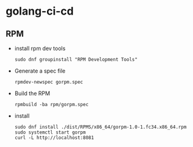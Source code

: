 # golang-ci-cd

## RPM

- install rpm dev tools

  ```!/bin/bash
  sudo dnf groupinstall "RPM Development Tools"
  ```

- Generate a spec file

  ```!/bin/bash
  rpmdev-newspec gorpm.spec
  ```

- Build the RPM

  ```!/bin/bash
  rpmbuild -ba rpm/gorpm.spec
  ```

- install

  ```!/bin/bash
  sudo dnf install ./dist/RPMS/x86_64/gorpm-1.0-1.fc34.x86_64.rpm
  sudo systemctl start gorpm
  curl -L http://localhost:8081
  ```
